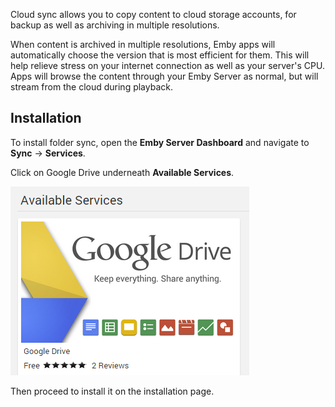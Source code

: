 Cloud sync allows you to copy content to cloud storage accounts, for backup as well as archiving in multiple resolutions.

When content is archived in multiple resolutions, Emby apps will automatically choose the version that is most efficient for them. This will help relieve stress on your internet connection as well as your server's CPU. Apps will browse the content through your Emby Server as normal, but will stream from the cloud during playback.

## Installation

To install folder sync, open the **Emby Server Dashboard** and navigate to **Sync** -> **Services**. 

Click on Google Drive underneath **Available Services**.

![](images/plugins/googledrive1.png)

Then proceed to install it on the installation page.